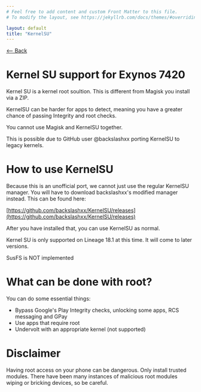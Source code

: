 ```yaml
---
# Feel free to add content and custom Front Matter to this file.
# To modify the layout, see https://jekyllrb.com/docs/themes/#overriding-theme-defaults

layout: default
title: "KernelSU"
---
```

[ <-- Back](../)
# Kernel SU support for Exynos 7420
Kernel SU is a kernel root soultion. This is different from Magisk you install via a ZIP.

KernelSU can be harder for apps to detect, meaning you have a greater chance of passing Integrity and root checks.

You cannot use Magisk and KernelSU together.

This is possible due to GitHub user @backslashxx porting KernelSU to legacy kernels.

# How to use KernelSU
Because this is an unofficial port, we cannot just use the regular KernelSU manager. You will have to download backslashxx's modified manager instead. This can be found here:

[https://github.com/backslashxx/KernelSU/releases](https://github.com/backslashxx/KernelSU/releases)

After you have installed that, you can use KernelSU as normal. 

Kernel SU is only supported on Lineage 18.1 at this time. It will come to later versions.

SusFS is NOT implemented

# What can be done with root?
You can do some essential things:
- Bypass Google's Play Integrity checks, unlocking some apps, RCS messaging and GPay
- Use apps that require root
- Undervolt with an appropriate kernel (not supported)

# Disclaimer
Having root access on your phone can be dangerous. Only install trusted modules. There have been many instances of malicious root modules wiping or bricking devices, so be careful. 